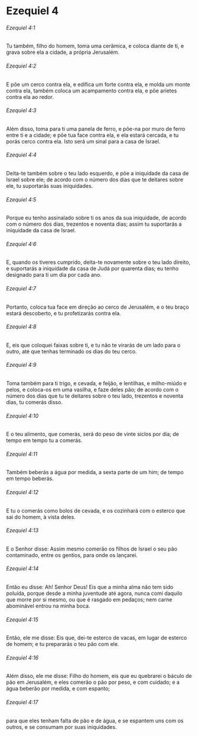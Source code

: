 # Ezequiel 4

###### Ezequiel 4:1

Tu também, filho do homem, toma uma cerâmica, e coloca diante de ti, e grava sobre ela a cidade, a própria Jerusalém.

###### Ezequiel 4:2

E põe um cerco contra ela, e edifica um forte contra ela, e molda um monte contra ela, também coloca um acampamento contra ela, e põe aríetes contra ela ao redor.

###### Ezequiel 4:3

Além disso, toma para ti uma panela de ferro, e põe-na por muro de ferro entre ti e a cidade; e põe tua face contra ela, e ela estará cercada, e tu porás cerco contra ela. Isto será um sinal para a casa de Israel.

###### Ezequiel 4:4

Deita-te também sobre o teu lado esquerdo, e põe a iniquidade da casa de Israel sobre ele; de acordo com o número dos dias que te deitares sobre ele, tu suportarás suas iniquidades.

###### Ezequiel 4:5

Porque eu tenho assinalado sobre ti os anos da sua iniquidade, de acordo com o número dos dias, trezentos e noventa dias; assim tu suportarás a iniquidade da casa de Israel.

###### Ezequiel 4:6

E, quando os tiveres cumprido, deita-te novamente sobre o teu lado direito, e suportarás a iniquidade da casa de Judá por quarenta dias; eu tenho designado para ti um dia por cada ano.

###### Ezequiel 4:7

Portanto, coloca tua face em direção ao cerco de Jerusalém, e o teu braço estará descoberto, e tu profetizarás contra ela.

###### Ezequiel 4:8

E, eis que coloquei faixas sobre ti, e tu não te virarás de um lado para o outro, até que tenhas terminado os dias do teu cerco.

###### Ezequiel 4:9

Toma também para ti trigo, e cevada, e feijão, e lentilhas, e milho-miúdo e pelos, e coloca-os em uma vasilha, e faze deles pão; de acordo com o número dos dias que tu te deitares sobre o teu lado, trezentos e noventa dias, tu comerás disso.

###### Ezequiel 4:10

E o teu alimento, que comerás, será do peso de vinte siclos por dia; de tempo em tempo tu a comerás.

###### Ezequiel 4:11

Também beberás a água por medida, a sexta parte de um him; de tempo em tempo beberás.

###### Ezequiel 4:12

E tu o comerás como bolos de cevada, e os cozinhará com o esterco que sai do homem, à vista deles.

###### Ezequiel 4:13

E o Senhor disse: Assim mesmo comerão os filhos de Israel o seu pão contaminado, entre os gentios, para onde os lançarei.

###### Ezequiel 4:14

Então eu disse: Ah! Senhor Deus! Eis que a minha alma não tem sido poluída, porque desde a minha juventude até agora, nunca comi daquilo que morre por si mesmo, ou que é rasgado em pedaços; nem carne abominável entrou na minha boca.

###### Ezequiel 4:15

Então, ele me disse: Eis que, dei-te esterco de vacas, em lugar de esterco de homem; e tu prepararás o teu pão com ele.

###### Ezequiel 4:16

Além disso, ele me disse: Filho do homem, eis que eu quebrarei o báculo de pão em Jerusalém, e eles comerão o pão por peso, e com cuidado; e a água beberão por medida, e com espanto;

###### Ezequiel 4:17

para que eles tenham falta de pão e de água, e se espantem uns com os outros, e se consumam por suas iniquidades.

